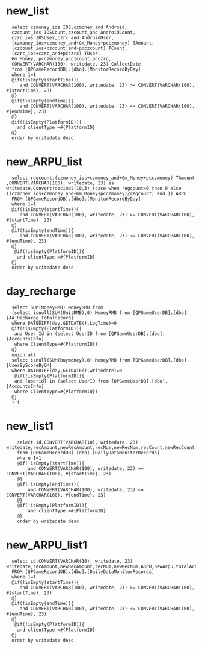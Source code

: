 new_list
===
	  select czmoney_ios IOS,czmoney_and Android,
	  czcount_ios IOSCount,czcount_and AndroidCount,
	  czrc_ios IOSUser,czrc_and AndroidUser,
	  (czmoney_ios+czmoney_and+Gm_Money+pcczmoney) TAmount,
	  (czcount_ios+czcount_and+pcczcount) TCount,
	  (czrc_ios+czrc_and+pcczrc) TUser,
	  Gm_Money, pcczmoney,pcczcount,pcczrc,
	  CONVERT(VARCHAR(100), writedate, 23) CollectDate 
	  from [QPGameRecordDB].[dbo].[MonitorRecordByDay]
	  where 1=1
	  @if(!isEmpty(startTime)){
		 and CONVERT(VARCHAR(100), writedate, 23) >= CONVERT(VARCHAR(100), #{startTime}, 23)
	  @}
	  @if(!isEmpty(endTime)){
		 and CONVERT(VARCHAR(100), writedate, 23) <= CONVERT(VARCHAR(100), #{endTime}, 23)
	  @}
	  @if(!isEmpty(PlatformID)){
	 	and clientType =#{PlatformID}
	  @}
	  order by writedate desc

new_ARPU_list
===
	  select regcount,(czmoney_ios+czmoney_and+Gm_Money+pcczmoney) TAmount ,CONVERT(VARCHAR(100), writedate, 23) as writedate,Convert(decimal(10,3),(case when regcount=0 then 0 else ((czmoney_ios+czmoney_and+Gm_Money+pcczmoney)/regcount) end )) ARPU 
	  FROM [QPGameRecordDB].[dbo].[MonitorRecordByDay]
	  where 1=1
	  @if(!isEmpty(startTime)){
		 and CONVERT(VARCHAR(100), writedate, 23) >= CONVERT(VARCHAR(100), #{startTime}, 23)
	  @}
	  @if(!isEmpty(endTime)){
		 and CONVERT(VARCHAR(100), writedate, 23) <= CONVERT(VARCHAR(100), #{endTime}, 23)
	  @}
	   @if(!isEmpty(PlatformID)){
	 	and clientType =#{PlatformID}
	  @}
	  order by writedate desc

day_recharge
===
	  select SUM(MoneyRMB) MoneyRMB from
	  (select isnull(SUM(UnitRMB),0) MoneyRMB from [QPGameUserDB].[dbo].[AA_Recharge_TotalRecord]
	  where DATEDIFF(day,GETDATE(),LogTime)=0
	  @if(!isEmpty(PlatformID)){
	   and User_Id in (select UserID from [QPGameUserDB].[dbo].[AccountsInfo] 
	   where ClientType=#{PlatformID})
	  @}
	  union all
	  select isnull(SUM(buymoney),0) MoneyRMB from [QPGameUserDB].[dbo].[UserByScoreByGM] 
	  where DATEDIFF(day,GETDATE(),writedate)=0
	   @if(!isEmpty(PlatformID)){
	   and [userid] in (select UserID from [QPGameUserDB].[dbo].[AccountsInfo] 
	   where ClientType=#{PlatformID})
	  @}
	  ) t

new_list1
===
        select id,CONVERT(VARCHAR(10), writedate, 23) writedate,recAmount,newRecAmount,recNum,newRecNum,recCount,newRecCount,excAmount,excNum,excCount,RE
        from [QPGameRecordDB].[dbo].[DailyDataMonitorRecords]
        where 1=1
        @if(!isEmpty(startTime)){
            and CONVERT(VARCHAR(100), writedate, 23) >= CONVERT(VARCHAR(100), #{startTime}, 23)
        @}
        @if(!isEmpty(endTime)){
            and CONVERT(VARCHAR(100), writedate, 23) <= CONVERT(VARCHAR(100), #{endTime}, 23)
        @}
        @if(!isEmpty(PlatformID)){
            and clientType =#{PlatformID}
        @}
        order by writedate desc

new_ARPU_list1
===
	  select id,CONVERT(VARCHAR(10), writedate, 23) writedate,recAmount,newRecAmount,recNum,newRecNum,ARPU,newArpu,totalActivity
	  FROM [QPGameRecordDB].[dbo].[DailyDataMonitorRecords]
	  where 1=1
	  @if(!isEmpty(startTime)){
		 and CONVERT(VARCHAR(100), writedate, 23) >= CONVERT(VARCHAR(100), #{startTime}, 23)
	  @}
	  @if(!isEmpty(endTime)){
		 and CONVERT(VARCHAR(100), writedate, 23) <= CONVERT(VARCHAR(100), #{endTime}, 23)
	  @}
	   @if(!isEmpty(PlatformID)){
	 	and clientType =#{PlatformID}
	  @}
	  order by writedate desc